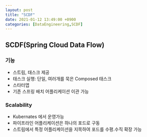 ```yaml
---
layout: post
title: "SCDF"
date: 2021-01-12 13:49:00 +0900
categories: [DataEngineering,SCDF]
---
```


## SCDF(Spring Cloud Data Flow)

### 기능

- 스트림, 태스크 제공
- 태스크 실행: 단일, 여러개를 묵은 Composed 태스크
- 스타터앱
- 기존 스프링 배치 어플리케이션 이관 가능

### Scalability

- Kubernates 에서 운영가능
- 파이프라인 어플리케이션은 하나의 포드로 구동
- 스트림에서 특정 어플리케이션을 지목하여 포드를 수평.수직 확장 가능